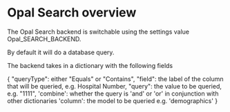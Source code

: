 # Opal Search overview

The Opal Search backend is switchable using the settings value Opal_SEARCH_BACKEND.

By default it will do a database query.

The backend takes in a dictionary with the following fields

{
      "queryType": either "Equals" or "Contains",
      "field": the label of the column that will be queried, e.g. Hospital Number,
      "query": the value to be queried, e.g. "1111",
      'combine': whether the query is 'and' or 'or' in conjunction with other dictionaries
      'column': the model to be queried e.g. 'demographics'
}
